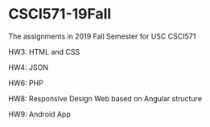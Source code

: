 # CSCI571-19Fall
The assignments in 2019 Fall Semester for USC CSCI571

HW3: HTML and CSS

HW4: JSON

HW6: PHP

HW8: Responsive Design Web based on Angular structure

HW9: Android App
